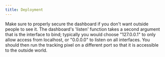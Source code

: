 ```yaml
---
title: Deployment
---
```


Make sure to properly secure the dashboard if you don't want outside people to see it. The dashboard's 'listen' function takes a second argument that is the interface to bind; typically you would choose "127.0.0.1" to only allow access from localhost, or "0.0.0.0" to listen on all interfaces.  You should then run the tracking pixel on a different port so that it is accessible to the outside world.
